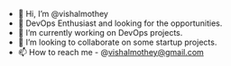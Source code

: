 - 👋 Hi, I’m @vishalmothey
- 👀 DevOps Enthusiast and looking for the opportunities.
- 🌱 I’m currently working on DevOps projects.
- 💞️ I’m looking to collaborate on some startup projects.
- 📫 How to reach me -  @vishalmothey@gmail.com

<!---
vishalmothey/vishalmothey is a ✨ special ✨ repository because its `README.md` (this file) appears on your GitHub profile.
You can click the Preview link to take a look at your changes.
--->
